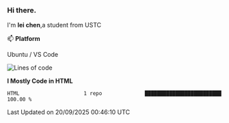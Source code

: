 ### Hi there.
I'm **lei chen**,a student from USTC

📫 **Platform**

Ubuntu / VS Code

<!--START_SECTION:waka-->
![Lines of code](https://img.shields.io/badge/From%20Hello%20World%20I%27ve%20Written-12.0%20thousand%20lines%20of%20code-blue)

**I Mostly Code in HTML** 

```text
HTML                     1 repo              █████████████████████████   100.00 % 
```




 Last Updated on 20/09/2025 00:46:10 UTC
<!--END_SECTION:waka-->
